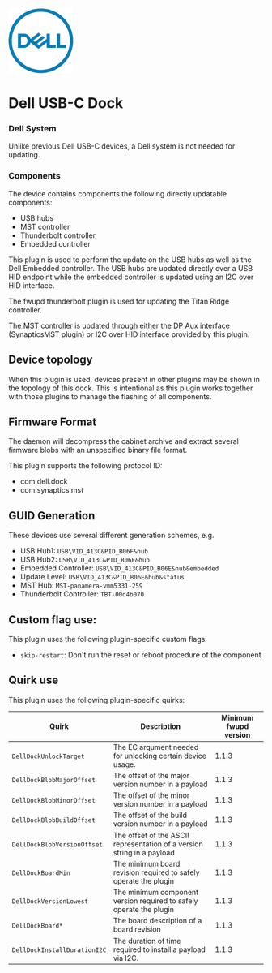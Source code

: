 <img src=../dell/dell.png>

Dell USB-C Dock
=========

### Dell System
Unlike previous Dell USB-C devices, a Dell system is not needed for updating.

### Components
The device contains components the following directly updatable components:
* USB hubs
* MST controller
* Thunderbolt controller
* Embedded controller

This plugin is used to perform the update on the USB hubs as well as the Dell
Embedded controller.  The USB hubs are updated directly over a USB HID endpoint
while the embedded controller is updated using an I2C over HID interface.

The fwupd thunderbolt plugin is used for updating the Titan Ridge controller.

The MST controller is updated through either the DP Aux interface
(SynapticsMST plugin) or I2C over HID interface provided by this plugin.

## Device topology
When this plugin is used, devices present in other plugins may be shown in
the topology of this dock.  This is intentional as this plugin works together
with those plugins to manage the flashing of all components.

Firmware Format
---------------

The daemon will decompress the cabinet archive and extract several firmware
blobs with an unspecified binary file format.

This plugin supports the following protocol ID:

 * com.dell.dock
 * com.synaptics.mst

GUID Generation
---------------

These devices use several different generation schemes, e.g.

 * USB Hub1: `USB\VID_413C&PID_B06F&hub`
 * USB Hub2: `USB\VID_413C&PID_B06E&hub`
 * Embedded Controller: `USB\VID_413C&PID_B06E&hub&embedded`
 * Update Level: `USB\VID_413C&PID_B06E&hub&status`
 * MST Hub: `MST-panamera-vmm5331-259`
 * Thunderbolt Controller: `TBT-00d4b070`

Custom flag use:
----------------
This plugin uses the following plugin-specific custom flags:

* `skip-restart`: Don't run the reset or reboot procedure of the component

Quirk use
---------
This plugin uses the following plugin-specific quirks:

| Quirk                        | Description                                                             | Minimum fwupd version |
|------------------------------|-------------------------------------------------------------------------|-----------------------|
| `DellDockUnlockTarget`       | The EC argument needed for unlocking certain device usage.              | 1.1.3                 |
| `DellDockBlobMajorOffset`    | The offset of the major version number in a payload                     | 1.1.3                 |
| `DellDockBlobMinorOffset`    | The offset of the minor version number in a payload                     | 1.1.3                 |
| `DellDockBlobBuildOffset`    | The offset of the build version number in a payload                     | 1.1.3                 |
| `DellDockBlobVersionOffset`  | The offset of the ASCII representation of a version string in a payload | 1.1.3                 |
| `DellDockBoardMin`           | The minimum board revision required to safely operate the plugin        | 1.1.3                 |
| `DellDockVersionLowest`      | The minimum component version required to safely operate the plugin     | 1.1.3                 |
| `DellDockBoard*`             | The board description of a board revision                               | 1.1.3                 |
| `DellDockInstallDurationI2C` | The duration of time required to install a payload via I2C.             | 1.1.3                 |
